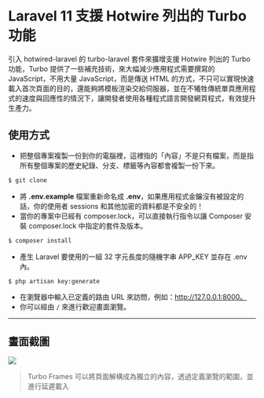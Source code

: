 # Laravel 11 支援 Hotwire 列出的 Turbo 功能

引入 hotwired-laravel 的 turbo-laravel 套件來擴增支援 Hotwire 列出的 Turbo 功能，Turbo 提供了一些補充技術，來大幅減少應用程式需要撰寫的 JavaScript，不用大量 JavaScript，而是傳送 HTML 的方式，不只可以實現快速載入首次頁面的目的，還能夠將模板渲染交給伺服器，並在不犧牲傳統單頁應用程式的速度與回應性的情況下，讓開發者使用各種程式語言開發網頁程式，有效提升生產力。

## 使用方式
- 把整個專案複製一份到你的電腦裡，這裡指的「內容」不是只有檔案，而是指所有整個專案的歷史紀錄、分支、標籤等內容都會複製一份下來。
```sh
$ git clone
```
- 將 __.env.example__ 檔案重新命名成 __.env__，如果應用程式金鑰沒有被設定的話，你的使用者 sessions 和其他加密的資料都是不安全的！
- 當你的專案中已經有 composer.lock，可以直接執行指令以讓 Composer 安裝 composer.lock 中指定的套件及版本。
```sh
$ composer install
```
- 產生 Laravel 要使用的一組 32 字元長度的隨機字串 APP_KEY 並存在 .env 內。
```sh
$ php artisan key:generate
```
- 在瀏覽器中輸入已定義的路由 URL 來訪問，例如：http://127.0.0.1:8000。
- 你可以經由 `/` 來進行歡迎畫面瀏覽。

----

## 畫面截圖
![](https://i.imgur.com/1aUExXj.png)
> Turbo Frames 可以將頁面解構成為獨立的內容，透過定義瀏覽的範圍，並進行延遲載入
